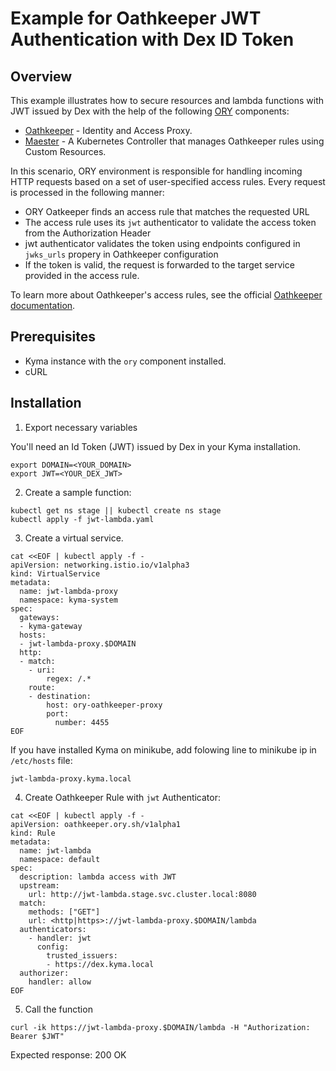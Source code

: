 # Example for Oathkeeper JWT Authentication with Dex ID Token

## Overview

This example illustrates how to secure resources and lambda functions with JWT issued by Dex with the help of the following [ORY](https://www.ory.sh/) components:
- [Oathkeeper](https://www.ory.sh/docs/oathkeeper/) - Identity and Access Proxy.
- [Maester](https://github.com/ory/oathkeeper-maester) - A Kubernetes Controller that manages Oathkeeper rules using Custom Resources.

In this scenario, ORY environment is responsible for handling incoming HTTP requests based on a set of user-specified access rules. Every request is processed in the following manner:

- ORY Oatkeeper finds an access rule that matches the requested URL
- The access rule uses its `jwt` authenticator to validate the access token from the Authorization Header
- jwt authenticator validates the token using endpoints configured in `jwks_urls` propery in  Oathkeeper configuration
- If the token is valid, the request is forwarded to the target service provided in the access rule.

To learn more about Oathkeeper's access rules, see the official [Oathkeeper documentation](https://www.ory.sh/docs/oathkeeper/api-access-rules).

## Prerequisites

- Kyma instance with the `ory` component installed.
- cURL

## Installation

1. Export necessary variables

You'll need an Id Token (JWT) issued by Dex in your Kyma installation.

```
export DOMAIN=<YOUR_DOMAIN>
export JWT=<YOUR_DEX_JWT>
```

2. Create a sample function:
```
kubectl get ns stage || kubectl create ns stage
kubectl apply -f jwt-lambda.yaml
```

3. Create a virtual service.
```
cat <<EOF | kubectl apply -f -
apiVersion: networking.istio.io/v1alpha3
kind: VirtualService
metadata:
  name: jwt-lambda-proxy
  namespace: kyma-system
spec:
  gateways:
  - kyma-gateway
  hosts:
  - jwt-lambda-proxy.$DOMAIN
  http:
  - match:
    - uri:
        regex: /.*
    route:
    - destination:
        host: ory-oathkeeper-proxy
        port:
          number: 4455
EOF
```
If you have installed Kyma on minikube, add folowing line to minikube ip in `/etc/hosts` file:
```
jwt-lambda-proxy.kyma.local
```

4. Create Oathkeeper Rule with `jwt` Authenticator:

```
cat <<EOF | kubectl apply -f -
apiVersion: oathkeeper.ory.sh/v1alpha1
kind: Rule
metadata:
  name: jwt-lambda
  namespace: default
spec:
  description: lambda access with JWT
  upstream:
    url: http://jwt-lambda.stage.svc.cluster.local:8080
  match:
    methods: ["GET"]
    url: <http|https>://jwt-lambda-proxy.$DOMAIN/lambda
  authenticators:
    - handler: jwt
      config:
        trusted_issuers:
        - https://dex.kyma.local
  authorizer:
    handler: allow
EOF
```

5. Call the function

```
curl -ik https://jwt-lambda-proxy.$DOMAIN/lambda -H "Authorization: Bearer $JWT"
```
Expected response: 200 OK


